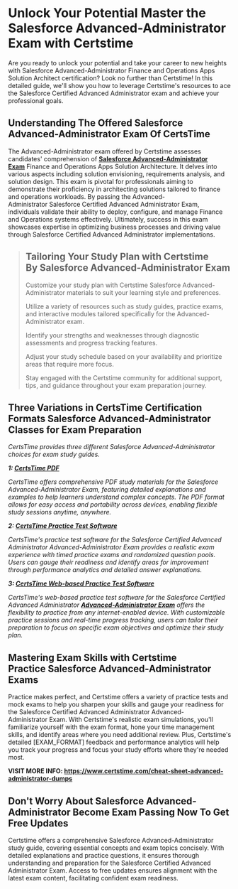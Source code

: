 <h1><strong>Unlock Your Potential Master the Salesforce Advanced-Administrator Exam with Certstime</strong></h1>

<p>Are you ready to unlock your potential and take your career to new heights with Salesforce Advanced-Administrator Finance and Operations Apps Solution Architect certification? Look no further than Certstime! In this detailed guide, we'll show you how to leverage Certstime's resources to ace the Salesforce Certified Advanced Administrator exam and achieve your professional goals.</p>

<h2><strong>Understanding The Offered Salesforce Advanced-Administrator Exam Of CertsTime</strong></h2>

<p>The Advanced-Administrator exam offered by Certstime assesses candidates' comprehension of <strong><a href="https://www.certstime.com/cheat-sheet-salesforce-dumps">Salesforce Advanced-Administrator Exam</a></strong> Finance and Operations Apps Solution Architecture. It delves into various aspects including solution envisioning, requirements analysis, and solution design. This exam is pivotal for professionals aiming to demonstrate their proficiency in architecting solutions tailored to finance and operations workloads. By passing the Advanced-Administrator Salesforce Certified Advanced Administrator Exam, individuals validate their ability to deploy, configure, and manage Finance and Operations systems effectively. Ultimately, success in this exam showcases expertise in optimizing business processes and driving value through Salesforce Certified Advanced Administrator implementations.</p>

<blockquote>
<h2><strong>Tailoring Your Study Plan with Certstime By Salesforce Advanced-Administrator Exam</strong></h2>

<p>Customize your study plan with Certstime Salesforce Advanced-Administrator materials to suit your learning style and preferences.</p>

<p>Utilize a variety of resources such as study guides, practice exams, and interactive modules tailored specifically for the Advanced-Administrator exam.</p>

<p>Identify your strengths and weaknesses through diagnostic assessments and progress tracking features.</p>

<p>Adjust your study schedule based on your availability and prioritize areas that require more focus.</p>

<p>Stay engaged with the Certstime community for additional support, tips, and guidance throughout your exam preparation journey.</p>
</blockquote>

<h2><meta name="generator" content="quillbot-pphr" /><strong>Three Variations in CertsTime Certification Formats Salesforce Advanced-Administrator Classes for Exam Preparation</strong></h2>

<p><em>CertsTime provides three different Salesforce Advanced-Administrator <meta name="generator" content="quillbot-pphr" />choices for exam study guides.</em></p>

<p><em><strong>1: <u>CertsTime PDF</u></strong></em></p>

<p><em>CertsTime offers comprehensive PDF study materials for the Salesforce Advanced-Administrator Exam, featuring detailed explanations and examples to help learners understand complex concepts. The PDF format allows for easy access and portability across devices, enabling flexible study sessions anytime, anywhere.</em></p>

<p><em><strong>2: <u>CertsTime Practice Test Software</u></strong></em></p>

<p><em>CertsTime's practice test software for the Salesforce Certified Advanced Administrator Advanced-Administrator Exam provides a realistic exam experience with timed practice exams and randomized question pools. Users can gauge their readiness and identify areas for improvement through performance analytics and detailed answer explanations.</em></p>

<p><em><strong>3: <u>CertsTime Web-based Practice Test Software</u></strong></em></p>

<p><em>CertsTime's web-based practice test software for the Salesforce Certified Advanced Administrator <strong><a href="https://www.certstime.com/questions/salesforce/advanced-administrator-exam">Advanced-Administrator Exam</a></strong> offers the flexibility to practice from any internet-enabled device. With customizable practice sessions and real-time progress tracking, users can tailor their preparation to focus on specific exam objectives and optimize their study plan.</em></p>

<h2><strong>Mastering Exam Skills with Certstime Practice Salesforce Advanced-Administrator Exams</strong></h2>

<p>Practice makes perfect, and Certstime offers a variety of practice tests and mock exams to help you sharpen your skills and gauge your readiness for the Salesforce Certified Advanced Administrator Advanced-Administrator Exam. With Certstime's realistic exam simulations, you'll familiarize yourself with the exam format, hone your time management skills, and identify areas where you need additional review. Plus, Certstime's detailed [EXAM_FORMAT] feedback and performance analytics will help you track your progress and focus your study efforts where they're needed most.</p>

<p><strong>VISIT MORE INFO: <a href="https://www.certstime.com/cheat-sheet-advanced-administrator-dumps">https://www.certstime.com/cheat-sheet-advanced-administrator-dumps</a></strong></p>

<h2><meta name="generator" content="quillbot-pphr" /><strong>Don't Worry About Salesforce Advanced-Administrator Become Exam Passing Now To Get Free Updates</strong></h2>

<p>Certstime offers a comprehensive Salesforce Advanced-Administrator study guide, covering essential concepts and exam topics concisely. With detailed explanations and practice questions, it ensures thorough understanding and preparation for the Salesforce Certified Advanced Administrator Exam. Access to free updates ensures alignment with the latest exam content, facilitating confident exam readiness.</p>
